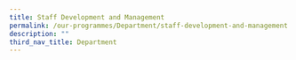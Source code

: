 ```yaml
---
title: Staff Development and Management
permalink: /our-programmes/Department/staff-development-and-management
description: ""
third_nav_title: Department
---
```

